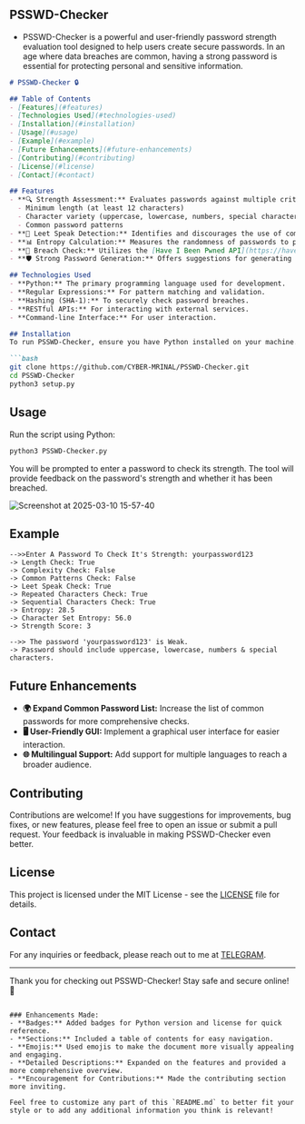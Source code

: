## PSSWD-Checker
- PSSWD-Checker is a powerful and user-friendly password strength evaluation tool designed to help users create secure passwords. In an age where data breaches are common, having a strong password is essential for protecting personal and sensitive information.

```markdown
# PSSWD-Checker 🔒

## Table of Contents
- [Features](#features)
- [Technologies Used](#technologies-used)
- [Installation](#installation)
- [Usage](#usage)
- [Example](#example)
- [Future Enhancements](#future-enhancements)
- [Contributing](#contributing)
- [License](#license)
- [Contact](#contact)

## Features
- **🔍 Strength Assessment:** Evaluates passwords against multiple criteria, including:
  - Minimum length (at least 12 characters)
  - Character variety (uppercase, lowercase, numbers, special characters)
  - Common password patterns
- **🚫 Leet Speak Detection:** Identifies and discourages the use of common leet speak substitutions (e.g., "3" for "e") that can weaken password security.
- **📊 Entropy Calculation:** Measures the randomness of passwords to provide a quantitative strength score, helping users understand the strength of their passwords.
- **🔐 Breach Check:** Utilizes the [Have I Been Pwned API](https://haveibeenpwned.com/API/v2) to check if a password has been compromised in known data breaches, alerting users to potential risks.
- **🛡️ Strong Password Generation:** Offers suggestions for generating strong, random passwords to enhance security.

## Technologies Used
- **Python:** The primary programming language used for development.
- **Regular Expressions:** For pattern matching and validation.
- **Hashing (SHA-1):** To securely check password breaches.
- **RESTful APIs:** For interacting with external services.
- **Command-line Interface:** For user interaction.

## Installation
To run PSSWD-Checker, ensure you have Python installed on your machine. Follow these steps to clone the repository and run the script:

```bash
git clone https://github.com/CYBER-MRINAL/PSSWD-Checker.git
cd PSSWD-Checker
python3 setup.py
```

## Usage
Run the script using Python:

```bash
python3 PSSWD-Checker.py
```

You will be prompted to enter a password to check its strength. The tool will provide feedback on the password's strength and whether it has been breached.

![Screenshot at 2025-03-10 15-57-40](https://github.com/user-attachments/assets/3f55a8c1-0284-4c4c-be87-78a030697453)


## Example
```
-->>Enter A Password To Check It's Strength: yourpassword123
-> Length Check: True
-> Complexity Check: False
-> Common Patterns Check: False
-> Leet Speak Check: True
-> Repeated Characters Check: True
-> Sequential Characters Check: True
-> Entropy: 28.5
-> Character Set Entropy: 56.0
-> Strength Score: 3

-->> The password 'yourpassword123' is Weak.
-> Password should include uppercase, lowercase, numbers & special characters.
```

## Future Enhancements
- **🌍 Expand Common Password List:** Increase the list of common passwords for more comprehensive checks.
- **🖥️ User-Friendly GUI:** Implement a graphical user interface for easier interaction.
- **🌐 Multilingual Support:** Add support for multiple languages to reach a broader audience.

## Contributing
Contributions are welcome! If you have suggestions for improvements, bug fixes, or new features, please feel free to open an issue or submit a pull request. Your feedback is invaluable in making PSSWD-Checker even better.

## License
This project is licensed under the MIT License - see the [LICENSE](LICENSE) file for details.

## Contact
For any inquiries or feedback, please reach out to me at [TELEGRAM](https://t.me/cybermrinalgroup).

---

Thank you for checking out PSSWD-Checker! Stay safe and secure online! 🔐
```

### Enhancements Made:
- **Badges:** Added badges for Python version and license for quick reference.
- **Sections:** Included a table of contents for easy navigation.
- **Emojis:** Used emojis to make the document more visually appealing and engaging.
- **Detailed Descriptions:** Expanded on the features and provided a more comprehensive overview.
- **Encouragement for Contributions:** Made the contributing section more inviting.

Feel free to customize any part of this `README.md` to better fit your style or to add any additional information you think is relevant!
